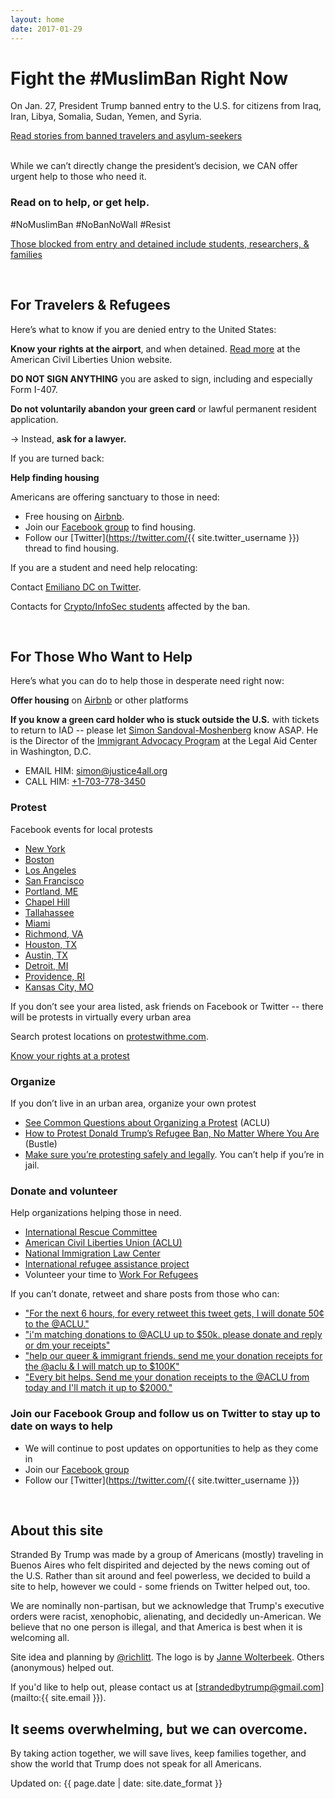 ```yaml
---
layout: home
date: 2017-01-29
---
```

# Fight the #MuslimBan Right Now

On Jan. 27, President Trump banned entry to the U.S. for citizens from Iraq, Iran, Libya, Somalia, Sudan, Yemen, and Syria.

<p class="center-link">
  <a href="https://www.nytimes.com/2017/01/28/us/us-immigration-ban.html?pagewanted=all">Read stories from banned travelers and asylum-seekers</a>
</p>
<br/>
While we can’t directly change the president’s decision, we CAN offer urgent help to those who need it.

### Read on to help, or get help.
\#NoMuslimBan #NoBanNoWall #Resist

<p class="center-link">
  <a href="https://www.nytimes.com/2017/01/28/us/refugees-detained-at-us-airports-prompting-legal-challenges-to-trumps-immigration-order.html?pagewanted=all">Those blocked from entry and detained include students, researchers, & families</a>
</p>

<br/>

## For Travelers & Refugees

Here’s what to know if you are denied entry to the United States:

**Know your rights at the airport**, and when detained. [Read more](https://www.aclu.org/know-your-rights) at the American Civil Liberties Union website.

**DO NOT SIGN ANYTHING** you are asked to sign, including and especially Form I-407.

**Do not voluntarily abandon your green card** or lawful permanent resident application.

→ Instead, **ask for a lawyer.**

If you are turned back:

**Help finding housing**

Americans are offering sanctuary to those in need:

  * Free housing on [Airbnb](https://twitter.com/bchesky/status/825517729251684352).
  * Join our [Facebook group](https://www.facebook.com/groups/155248034975170/) to find housing.
  * Follow our [Twitter](https://twitter.com/{{ site.twitter_username }}) thread to find housing.

If you are a student and need help relocating:

Contact [Emiliano DC on Twitter](https://twitter.com/emilianodc_/status/825450701367148545).

Contacts for [Crypto/InfoSec students](https://docs.google.com/document/d/17r18cKaMSeZF4fI7UZYV0QwCvdbEb3vy3BMNZfgbgzI/edit) affected by the ban.

<br/>

## For Those Who Want to Help

Here’s what you can do to help those in desperate need right now:

**Offer housing** on [Airbnb](https://www.airbnb.com/disaster) or other platforms

**If you know a green card holder who is stuck outside the U.S.** with tickets to return to IAD -- please let [Simon Sandoval-Moshenberg](mailto:simon@justice4all.org) know ASAP. He is the Director of the [Immigrant Advocacy Program](https://www.justice4all.org/immigrant-advocacy-program/) at the Legal Aid Center in Washington, D.C.

  * EMAIL HIM: [simon@justice4all.org](mailto:simon@justice4all.org)
  * CALL HIM: [+1-703-778-3450](tel:+1-703-778-3450)

### **Protest**

Facebook events for local protests

  * [New York](http://pix11.com/2017/01/28/protesters-gather-at-jfk-airports-terminal-4-after-refugees-detained-following-trumps-immigration-ban/)
  * [Boston](https://www.facebook.com/events/1808560036070492/)
  * [Los Angeles](https://www.facebook.com/events/390044374684230/)
  * [San Francisco](https://www.facebook.com/events/1851001951851194)
  * [Portland, ME](https://www.facebook.com/events/326549134409135/)
  * [Chapel Hill](https://www.facebook.com/events/1830257140581355/)
  * [Tallahassee](https://www.facebook.com/events/949637481837442/)
  * [Miami](https://www.facebook.com/events/617672891761442/)
  * [Richmond, VA](https://www.facebook.com/events/195526110922631/)
  * [Houston, TX](https://www.facebook.com/events/771992316298993/)
  * [Austin, TX](https://www.facebook.com/events/760757904100266/)
  * [Detroit, MI](https://www.facebook.com/events/959584757476881/)
  * [Providence, RI](https://www.facebook.com/events/1571276276234343/)
  * [Kansas City, MO](https://www.facebook.com/events/1725475487783120/)

If you don’t see your area listed, ask friends on Facebook or Twitter -- there will be protests in virtually every urban area

Search protest locations on [protestwithme.com](http://www.protestwithme.com/).

<p class="center-link">
<a class="btn btn-blue" href="https://www.aclu.org/sites/default/files/field_pdf_file/kyr_protests.pdf">Know your rights at a protest</a>
</p>

### **Organize**

If you don’t live in an urban area, organize your own protest

  * [See Common Questions about Organizing a Protest](https://www.aclunc.org/our-work/know-your-rights/free-speech-protests-demonstrations) (ACLU)
  * [How to Protest Donald Trump’s Refugee Ban, No Matter Where You Are](https://www.bustle.com/p/how-to-protest-donald-trumps-refugee-ban-no-matter-where-you-are-33783) (Bustle)
  * [Make sure you’re protesting safely and legally](http://lifehacker.com/how-to-protest-safely-and-legally-5859590). You can’t help if you’re in jail.

### **Donate** and volunteer

Help organizations helping those in need.

  * [International Rescue Committee](https://help.rescue.org/donate/refugees-need-urgent-support?ms=gs_ppc_onex_inaug17_es_170112&initialms=gs_ppc_onex_inaug17_es_170112&gclid=CMHut-Ww5tECFdm3wAodiUAPXw)
  * [American Civil Liberties Union (ACLU)](https://action.aclu.org/secure/he-discriminated-we-sued)
  * [National Immigration Law Center](https://nilc.z2systems.com/np/clients/nilc/donation.jsp?campaign=15)
  * [International refugee assistance project](https://irap.urbanjustice.org/civicrm/contribute/transact?reset=1&id=13)
  * Volunteer your time to [Work For Refugees](https://www.globalcitizen.org/en/content/refugees-workforrefugees-worldvision-newzealand/)

If you can’t donate, retweet and share posts from those who can:

  * ["For the next 6 hours, for every retweet this tweet gets, I will donate 50¢ to the @ACLU."](https://twitter.com/pacdude/status/825537340072402944)
  * ["i'm matching donations to @ACLU up to  $50k. please donate and reply or dm your receipts"](https://twitter.com/dhof/status/825525689533227008)
  * ["help our queer & immigrant friends. send me your donation receipts for the @aclu & I will match up to $100K"](https://twitter.com/Sia/status/825459576036220929)
  * ["Every bit helps. Send me your donation receipts to the @ACLU from today and I'll match it up to $2000."](https://twitter.com/goldroom/status/825504681820450817)

### **Join our Facebook Group** and follow us on Twitter to stay up to date on ways to help
  * We will continue to post updates on opportunities to help as they come in
  * Join our [Facebook group](https://www.facebook.com/groups/155248034975170/)
  * Follow our [Twitter](https://twitter.com/{{ site.twitter_username }})

<br/>

## About this site

Stranded By Trump was made by a group of Americans (mostly) traveling in Buenos Aires who felt dispirited and dejected by the news coming out of the U.S. Rather than sit around and feel powerless, we decided to build a site to help, however we could - some friends on Twitter helped out, too.

We are nominally non-partisan, but we acknowledge that Trump's executive orders were racist, xenophobic, alienating, and decidedly un-American. We believe that no one person is illegal, and that America is best when it is welcoming all.

Site idea and planning by [@richlitt](https://twitter.com/richlitt). The logo is by [Janne Wolterbeek](http://www.waldbach.nl/). Others (anonymous) helped out.

If you'd like to help out, please contact us at [strandedbytrump@gmail.com](mailto:{{ site.email }}).

<h2 class="final-thought">It seems overwhelming, but we can overcome.</h2>
<p class="final-thought">
  By taking action together, we will save lives, keep families together, and show the world that Trump does not speak for all Americans.
</p>

<span>Updated on: {{ page.date | date: site.date_format }}</span>

